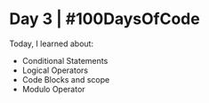 # Day 3 | #100DaysOfCode
Today, I learned about:
- Conditional Statements
- Logical Operators
- Code Blocks and scope
- Modulo Operator